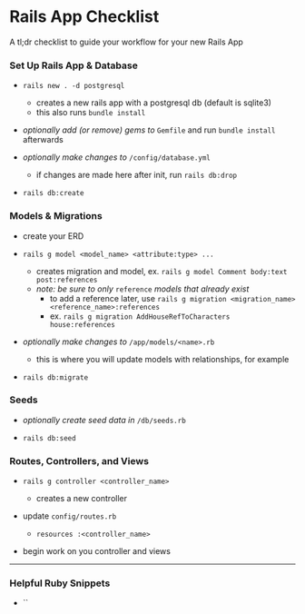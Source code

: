# Rails App Checklist
A tl;dr checklist to guide your workflow for your new Rails App

### Set Up Rails App & Database

- `rails new . -d postgresql`
  - creates a new rails app with a postgresql db (default is sqlite3)
  - this also runs `bundle install`
  
- _optionally add (or remove) gems to_ `Gemfile` and run `bundle install` afterwards

- _optionally make changes to_ `/config/database.yml`
  - if changes are made here after init, run `rails db:drop`

- `rails db:create`

### Models & Migrations

- create your ERD

- `rails g model <model_name> <attribute:type> ...`
  - creates migration and model, ex. `rails g model Comment body:text post:references`
  - _note: be sure to only_ `reference` _models that already exist_
    - to add a reference later, use `rails g migration <migration_name> <reference_name>:references`
    - ex. `rails g migration AddHouseRefToCharacters house:references`

- _optionally make changes to_ `/app/models/<name>.rb`
  - this is where you will update models with relationships, for example

- `rails db:migrate`

### Seeds

- _optionally create seed data in_ `/db/seeds.rb`

- `rails db:seed`

### Routes, Controllers, and Views

- `rails g controller <controller_name>`
  - creates a new controller
  
- update `config/routes.rb`
  - `resources :<controller_name>`
  
- begin work on you controller and views

-----

### Helpful Ruby Snippets

- ``

